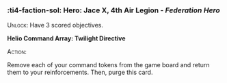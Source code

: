 ### :ti4-faction-sol: **Hero**: Jace X, 4th Air Legion - _Federation Hero_

<span style="font-variant:small-caps;">Unlock</span>: Have 3 scored objectives.

**Helio Command Array: Twilight Directive**

<span style="font-variant:small-caps;"><span style="font-variant:small-caps;">Action:</span></span>

Remove each of your command tokens from the game board and return them to your reinforcements. Then, purge this card.
